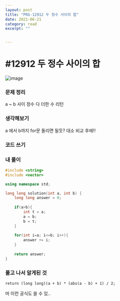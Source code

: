 ```yaml
---
layout: post
title: "PRG-12912 두 정수 사이의 합" 
date: 2021-06-21
category: read 
excerpt: ""


---
```


# #12912 두 정수 사이의 합

![image](https://user-images.githubusercontent.com/28949235/122742318-c83e1e00-d2c0-11eb-973d-c58d37d5e0d3.png)

### 문제 정리

a ~ b 사이 정수 다 더한 수 리턴

### 생각해보기

a 에서 b까지 for문 돌리면 될듯? 대소 비교 후에!!

### 코드 쓰기

### 내 풀이

```c++
#include <string>
#include <vector>

using namespace std;

long long solution(int a, int b) {
    long long answer = 0;
    
    if(a>b){
        int t = a;
        a = b;
        b = t;
    }
    
    for(int i=a; i<=b; i++){
        answer += i;
    }
    
    return answer;
}
```



### 풀고 나서 알게된 것

```ㅊ++
return (long long)(a + b) * (abs(a - b) + 1) / 2;
```

머 이런 공식도 쓸 수 있..

